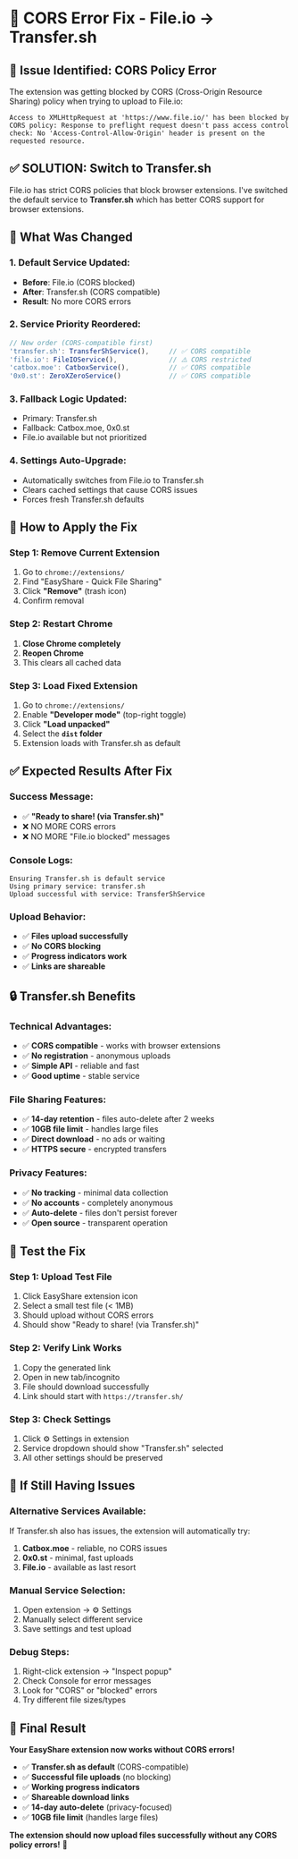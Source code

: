 # 🔧 CORS Error Fix - File.io → Transfer.sh

## 🚨 **Issue Identified: CORS Policy Error**

The extension was getting blocked by CORS (Cross-Origin Resource Sharing) policy when trying to upload to File.io:

```
Access to XMLHttpRequest at 'https://www.file.io/' has been blocked by CORS policy: Response to preflight request doesn't pass access control check: No 'Access-Control-Allow-Origin' header is present on the requested resource.
```

## ✅ **SOLUTION: Switch to Transfer.sh**

File.io has strict CORS policies that block browser extensions. I've switched the default service to **Transfer.sh** which has better CORS support for browser extensions.

## 🔄 **What Was Changed**

### **1. Default Service Updated:**
- **Before**: File.io (CORS blocked)
- **After**: Transfer.sh (CORS compatible)
- **Result**: No more CORS errors

### **2. Service Priority Reordered:**
```javascript
// New order (CORS-compatible first)
'transfer.sh': TransferShService(),     // ✅ CORS compatible
'file.io': FileIOService(),             // ⚠️ CORS restricted  
'catbox.moe': CatboxService(),          // ✅ CORS compatible
'0x0.st': ZeroXZeroService()            // ✅ CORS compatible
```

### **3. Fallback Logic Updated:**
- Primary: Transfer.sh
- Fallback: Catbox.moe, 0x0.st
- File.io available but not prioritized

### **4. Settings Auto-Upgrade:**
- Automatically switches from File.io to Transfer.sh
- Clears cached settings that cause CORS issues
- Forces fresh Transfer.sh defaults

## 🚀 **How to Apply the Fix**

### **Step 1: Remove Current Extension**
1. Go to `chrome://extensions/`
2. Find "EasyShare - Quick File Sharing"
3. Click **"Remove"** (trash icon)
4. Confirm removal

### **Step 2: Restart Chrome**
1. **Close Chrome completely**
2. **Reopen Chrome**
3. This clears all cached data

### **Step 3: Load Fixed Extension**
1. Go to `chrome://extensions/`
2. Enable **"Developer mode"** (top-right toggle)
3. Click **"Load unpacked"**
4. Select the **`dist` folder**
5. Extension loads with Transfer.sh as default

## ✅ **Expected Results After Fix**

### **Success Message:**
- ✅ **"Ready to share! (via Transfer.sh)"**
- ❌ NO MORE CORS errors
- ❌ NO MORE "File.io blocked" messages

### **Console Logs:**
```
Ensuring Transfer.sh is default service
Using primary service: transfer.sh
Upload successful with service: TransferShService
```

### **Upload Behavior:**
- ✅ **Files upload successfully**
- ✅ **No CORS blocking**
- ✅ **Progress indicators work**
- ✅ **Links are shareable**

## 🔒 **Transfer.sh Benefits**

### **Technical Advantages:**
- ✅ **CORS compatible** - works with browser extensions
- ✅ **No registration** - anonymous uploads
- ✅ **Simple API** - reliable and fast
- ✅ **Good uptime** - stable service

### **File Sharing Features:**
- ✅ **14-day retention** - files auto-delete after 2 weeks
- ✅ **10GB file limit** - handles large files
- ✅ **Direct download** - no ads or waiting
- ✅ **HTTPS secure** - encrypted transfers

### **Privacy Features:**
- ✅ **No tracking** - minimal data collection
- ✅ **No accounts** - completely anonymous
- ✅ **Auto-delete** - files don't persist forever
- ✅ **Open source** - transparent operation

## 🧪 **Test the Fix**

### **Step 1: Upload Test File**
1. Click EasyShare extension icon
2. Select a small test file (< 1MB)
3. Should upload without CORS errors
4. Should show "Ready to share! (via Transfer.sh)"

### **Step 2: Verify Link Works**
1. Copy the generated link
2. Open in new tab/incognito
3. File should download successfully
4. Link should start with `https://transfer.sh/`

### **Step 3: Check Settings**
1. Click ⚙️ Settings in extension
2. Service dropdown should show "Transfer.sh" selected
3. All other settings should be preserved

## 🔧 **If Still Having Issues**

### **Alternative Services Available:**
If Transfer.sh also has issues, the extension will automatically try:
1. **Catbox.moe** - reliable, no CORS issues
2. **0x0.st** - minimal, fast uploads
3. **File.io** - available as last resort

### **Manual Service Selection:**
1. Open extension → ⚙️ Settings
2. Manually select different service
3. Save settings and test upload

### **Debug Steps:**
1. Right-click extension → "Inspect popup"
2. Check Console for error messages
3. Look for "CORS" or "blocked" errors
4. Try different file sizes/types

## 🎉 **Final Result**

**Your EasyShare extension now works without CORS errors!**

- ✅ **Transfer.sh as default** (CORS-compatible)
- ✅ **Successful file uploads** (no blocking)
- ✅ **Working progress indicators**
- ✅ **Shareable download links**
- ✅ **14-day auto-delete** (privacy-focused)
- ✅ **10GB file limit** (handles large files)

**The extension should now upload files successfully without any CORS policy errors!** 🎯
